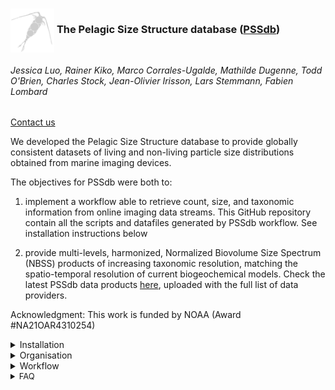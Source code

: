 ### <div style="clear: both;"> <img src="figures/readme/pssdb-logo.png" alt= “” align="center" width="70" height="70" > <font size= “1”>The Pelagic Size Structure database ([PSSdb](https://pssdb.net/ ""))</font></div>  
###### Jessica Luo, Rainer Kiko, Marco Corrales-Ugalde, Mathilde Dugenne, Todd O'Brien, Charles Stock, Jean-Olivier Irisson, Lars Stemmann, Fabien Lombard
<a href="mailto:nmfs.pssdb@noaa.gov">Contact us</a>

We developed the Pelagic Size Structure database to provide globally consistent datasets of living and non-living particle size distributions obtained from marine imaging devices.

The objectives for PSSdb were both to:
1. implement a workflow able to retrieve count, size, and taxonomic information from online imaging data streams.
This GitHub repository contain all the scripts and datafiles generated by PSSdb workflow. See installation instructions below


2. provide multi-levels, harmonized, Normalized Biovolume Size Spectrum (NBSS) products of increasing taxonomic resolution, matching the spatio-temporal resolution of current biogeochemical models.
Check the latest PSSdb data products [here](https://pssdb.net/ ""), uploaded with the full list of data providers.

Acknowledgment: This work is funded by NOAA (Award #NA21OAR4310254)
<details name="installation">
  <summary>Installation</summary>
<font size="2">
To install this GitHub repository on a local computer, open a terminal window and type:
</font>

```
  cd ~
  mkdir GIT
  cd ~/GIT
  git clone https://github.com/jessluo/PSSdb.git
```
<font size="2">
This repository can be fully configured according to the information saved in the <a href="https://github.com/jessluo/PSSdb/blob/main/scripts/configuration_masterfile.yaml"><span class="link"></span>configuration masterfile</a> (see <a href="#organisation"><span class="link"></span>Organisation</a> tab below) and tuned to the spatio-temporal resolution of interest depending on the research question.
A protected configuration masterfile, containing password and login infromation, is also necessary to download datasets from EcoTaxa/EcoPart. Follow the instructions in the <a href="#organisation"><span class="link"></span>Organisation</a> tab below.
</font>
</details>



<div id="organisation">
<details>
  <summary>Organisation</summary>
<font size="2">
This repository contains a:

* <a href="https://github.com/jessluo/PSSdb/blob/main/scripts/configuration_masterfile.yaml"><span class="link"></span>configuration masterfile</a>: File used to configure PSSdb GitHub repository.
This file contains the information related to specific path setup for data storage (folder <a href="https://github.com/jessluo/PSSdb/blob/main/raw"><span class="link"></span>raw</a> and associated subfolders generated after specific steps, see PSSdb [Worflow](#workflow)).
In addition,the file also include the parameters specifying the spatio-temporal resolution used to generate PSSdb current data products. These parameters can thus be tuned in order to answer a specific research question requiring a different resolution.

<font size="2">
Attention: The repository include a <a href="https://github.com/jessluo/PSSdb/blob/main/.gitignore"><span class="link"></span>gitignore file</a>, which is used to protect personal information, as well as raw datasets, or datafiles that exceed the limit for GitHub upload (2Gb). Personal information, login and password, are required to download datasets hosted on <a href="https://ecotaxa.obs-vlfr.fr"><span class="link"></span>EcoTaxa</a> or <a href="https://ecopart.obs-vlfr.fr"><span class="link"></span>EcoPart</a>. 
Read instructions on l.1-4 of the configuration masterfile to save these protected information in a "configuration_masterfile_pw.yaml" file.
</font>

* <a href="https://github.com/jessluo/PSSdb/blob/main/scripts"><span class="link"></span>scripts</a> section: contains all scripts and functions developed for PSSdb. This section includes a function (named _funcs_xxx.py_) specific to each step of the [Worflow](#workflow), paired with a numbered script of the same name (_stepn_xxx.py_), whose objective is to loop through all the available datasets.
Numbered scripts should be run sequentially in order to generate the intermediate and final PSSdb data products. When ran for the first time, the numbered script will automatically save a readme file, describing the datafiles that have been generated. Alternatively, the function files may be run directly to perform a given step for a single dataset. 


* <a href="https://github.com/jessluo/PSSdb/blob/main/raw"><span class="link"></span>raw</a> section: contains all datafiles, including the raw, intermediate, and final PSSdb data products, under specific sub-folders named after the configuration masterfile.
In addition, this folder also includes the <a href="https://github.com/jessluo/PSSdb/blob/main/raw/project_list_all.xlsx"><span class="link"></span>full list of available datasets</a>, as well as instrument-specific "standardizer" spreadsheets (see [instructions here](#standardizer)), generated by step 0. The former spreadsheet is separated by tab, listing specific datasets hosted on a given online data stream used in PSSdb (e.g. EcoTaxa. EcoPart, IFCb dashboards). The readme tab is used to describe the columns generated for each list, such as the dataset ID, the data source url, the provider name and email, the total number of images and their classification/validation percentages, and the number of flagged samples resulting from the dataset QC.
The size bins used to compute the NBSS for PSSdb, according to EcoPart outputs, are also stored in the <a href="https://github.com/jessluo/PSSdb/blob/main/raw/ecopart_size_bins.tsv"><span class="link"></span>size bins file</a>, to allow for user-specific tuning of PSSdb data products.


* reports section: contains all interactive reports generated by PSSdb control quality check. This section is included in the <a href="https://github.com/jessluo/PSSdb/blob/main/.gitignore"><span class="link"></span>gitignore file</a>, since reports exceed GitHub size limit, and therefore does not appear online. See [Workflow](#workflow) control quality for a detailed description of the objective and [FAQ](#faq) for usage of PSSdb QC reports.


* <a href="https://github.com/jessluo/PSSdb/blob/main/figures"><span class="link"></span>figures</a> section: contains all figures generated to check the control quality, standardization, or NBSS computation for PSSdb datasets. Figures generated for PSSdb papers are stored in specific sub-folder, named after each paper.


* <a href="https://github.com/jessluo/PSSdb/blob/main/ancillary"><span class="link"></span>ancillary</a> section: contains the <a href="https://github.com/jessluo/PSSdb/blob/main/ancillary/plankton_annotated_taxonomy.xlsx"><span class="link"></span>taxonomic</a> and <a href="https://github.com/jessluo/PSSdb/blob/main/ancillary/plankton_elemental_quotas.xlsx"><span class="link"></span>elemental quotas</a> look-up tables, as well as a set of environmental datasets (included in the <a href="https://github.com/jessluo/PSSdb/blob/main/.gitignore"><span class="link"></span>gitignore file</a> since they exceed GitHub size limit), used to generate PSSdb taxonomy-resolving and global predictions future data products respectively.
</font>
</details>

</div>

<div id="workflow">



<details>
  <summary>Workflow</summary>
<font size="2" style="line-height:0.2em">
<br>Currently, we use imaging datasets that can be extracted from online data streams, to follow the FAIR (Findable, Accessible, Interoperable, Reproducible) guidelines. 
Datasets are generated by the Imaging FlowCytobot (IFCb), capturing the size distributions of 4-100 $`\mu`$m autofluorescing organisms, the Underwater Vision Profiler (UVP), detecting living and detrital particles between 150-20,000 $`\mu`$m, and scanners like the ZooScan, which complement the analysis of zooplankton (excluding fragile taxa) through net collections.
</font>
<ul>
<details>
  <summary>Acquisition and pre-processing of imaging datasets prior to PSSdb ingestion</summary><ul>


<div>
<p style='padding:-0.1em;line-height:1.0em; margin-left:0.7em; display: inline-block;'>
The acquisition and pre-processing steps of imaging datasets prior PSSdb ingestion is illustrated below.
<font size="2"><br><br>
> Imaging sensors are deployed on various platforms/water-supply modes, including research vessel's flowthrough water supply and mooring stations for IFCb, floats/gliders or CTD rosette for UVP, and plankton nets for ZooScan. <br><br>> Images are segmented (i.e the process of detouring individual region of interests from the background frame) and masks are generated to extract morphometric features in real-time for UVP deployments, or after the acquisition.<br><br>> Automated classifiers are trained on features or directly on raw pictures, in the case of CNN. <br><br>> Metadata, including samples/profiles GPS coordinates, timestamp and depth, are filled in before or after the image acquisition.<br><br>> Resulting tables are uploaded to online data streams, and can be extracted using API (IFCb dashboards, EcoTaxa) or custom web-scraping scripts (EcoPart). 
</font>

<img clear="both" src="https://github.com/jessluo/PSSdb/blob/main/figures/readme/PSSdb-workflow-pre-processing.png" width="130%" style="  float:right; padding:0.7em"/>
<br><br><br><br><br><br>

</p>
</div>
</blockquote></details>
</ul>

<font size="2">
PSSdb data pipeline first extract the raw datasets from the online data streams presented above. 
</font>
<ul>
<details>
  <summary>Listing and downloading imaging datasets</summary><blockquote>
<font size="2">
<br>
We rely primarily on online, accessible, platforms created by the instrument developers to manage their imaging datasets: 

* IFCb dashboards (of generation 2 exclusively, as generation 1 dashboards do not include metadata like longitude and latitude) 
* Ecotaxa/EcoPart, initially developed for ZooScan and UVP users.

We used the application programming interface (or API) developed for IFCb dashboards and EcoTaxa, and custom scripts for EcoPart, to (1) list and (2) access these datasets. 
1. The full <a href="https://github.com/jessluo/PSSdb/blob/main/raw/project_list_all.xslx"><span class="link"></span>list</a> of datasets hosted on these online data streams is generated through the <a href="https://github.com/jessluo/PSSdb/blob/main/scripts/step0_list_projects.py"><span class="link"></span>listing script</a>. This scripts uses a set of functions defined in the <a href="https://github.com/jessluo/PSSdb/blob/main/scripts/funcs_list_projects.py"><span class="link"></span>listing functions</a> file, for each data source (EcoTaxa, EcoPart, and IFCb dashboards). These functions list all the available datasets and also identify accessible ones on EcoTaxa/EcoPart based on login info stored in the configuration masterfile password file (see [instructions](#organisation) and  "PSSdb_access" column in the list of datasets).<br><br> To run on terminal:<br>
```python ~/GIT/PSSdb/scripts/step0_list_projects.py```


2. All accessible datasets are extracted from their online data stream using the <a href="https://github.com/jessluo/PSSdb/blob/main/scripts/step1_export_projects.py"><span class="link"></span>extraction script</a>, except for those hosted on IFCb dashboards that do not include all the datafiles ("features" and "autoclass" files) required for their ingestion in PSSdb, and for EcoPart datasets that do not have a corresponding project on EcoTaxa. Specific functions were defined in the <a href="https://github.com/jessluo/PSSdb/blob/main/scripts/funcs_export_projects.py"><span class="link"></span>extraction functions</a> file to extract a dataset from EcoTaxa, EcoPart, or IFCb dashboards. The default export option was selected for EcoTaxa datasets, while for EcoPart, we used the alternative "raw" export option, in order to retrieve the size, abundance, and taxonomic annotation of all particles without loosing any information (see the [FAQ](#faq) for more explanations).<br><br> The function file can be run as a script to export a single via the terminal: <br>```python ~/GIT/PSSdb/scripts/funcs_export_projects.py``` <br>To loop through the test set or all the accessible datasets, open terminal and type:<br> ```python ~/GIT/PSSdb/scripts/step1_export_projects.py```



<div>
<p style='padding:-0.1em;line-height:1.0em; margin-left:0.7em; display: inline-block;'>
<img src="https://github.com/jessluo/PSSdb/blob/main/figures/readme/PSSdb-workflow-extraction.png" width="100%" style="  float:right; padding:0.7em"/>
<font size="1">
</font>
</p>
</div>

</blockquote></details>
</ul>
<font size="2">
After extraction, raw datasets are consolidated (UVP datasets only), and pass through a standardization and control quality check. 
<ul>
<details>
  <summary>Consolidation of EcoPart/EcoTaxa UVP datasets</summary><blockquote>
<font size="2">Most UVP datasets are uploaded on both EcoTaxa (for particles larger than the vignetting threshold) and EcoPart, which include all particles size and count info processed in real-time. Since EcoTaxa API does not provide the id of corresponding datasets on EcoPart, we used the custom function developed to list datasets on EcoPart to match-up corresponding datasets.
Matched-up datafiles are consolidated in a single table, whose format is most similar to the EcoPart "raw" export table:<br><br> > First, only small particles whose size is smaller than the vignetting threshold are selected from the EcoPart "raw" tables, to avoid accounting for the same particle twice.These particles are assigned a null taxonomic annotation and the "unclassified" status.<br><br> > Then, EcoTaxa table is binned according to EcoPArt depth/time bins, and appended to the consolidated table with a "nbr" of 1.
The consolidation function can be found <a href="https://github.com/jessluo/PSSdb/blob/main/scripts/funcs_consolidate_UVP_files.py"><span class="link"></span>here</a>. All UVP datasets are consolidated by running the <a href="https://github.com/jessluo/PSSdb/blob/main/scripts/step2_standardize_projects.py"><span class="link"></span>script</a>:

```
python ~/GIT/PSSdb/scripts/step2_standardize_projects.py
```

</font>
<div>
<p style='padding:-0.1em;line-height:1.0em; margin-left:0.7em; display: inline-block;'>

<img src="https://github.com/jessluo/PSSdb/blob/main/figures/readme/PSSdb-workflow-consolidation.png" width="100%" style="  float:right; padding:0.7em"/>
<br><br>
<font size="2">

</font>
</p>
</div>


</blockquote></details>

<details>
  <summary>Standardization and control quality check</summary><blockquote>
<font size="2">
Since the native format (header and units/formats) of most datasets vary based on the instrument, the pre-processing steps, or even the variable considered, we built "standardizer" spreadsheets to map the variable required for PSSdb ingestion. Instrument-specific spreadsheet can be found at: <a href="https://github.com/jessluo/PSSdb/blob/main/raw/project_IFCB_standardizer.xlsx"><span class="link"></span>IFCB</a>, <a href="https://github.com/jessluo/PSSdb/blob/main/raw/project_UVP_standardizer.xlsx"><span class="link"></span>UVP</a>, <a href="https://github.com/jessluo/PSSdb/blob/main/raw/project_Zooscan_standardizer.xlsx"><span class="link"></span>ZooScan</a>.
Consolidated tables are standardized according to the "Standardizers" spreadsheets automatically generated during the creation of the datasets list.<br><br> > Prior to standardization and QC, these spreadsheets should be filled to map the native variable name (xxx_field) and unit (xxx_unit). All names and units will be standardized and harmonized to produce standardized tables, whose format will be unique, for the rest of the pipeline (see <a href="#faq"><span class="link"></span>FAQ</a>).<br><br> >To ensure the good quality of the datasets ingested in PSSdb, samples pass through PSSdb QC, which check for 7 criteria:

1. GPS coordinates on landbased of the georeferenced <a href="https://www.marineregions.org/downloads.php"><span class="link"></span>Global Oceans and Seas</a> datasets.
2. Dubious GPS coordinates located at 0x0$`^\degree`$
3. Missing metadata/data required for the ingestion in PSSdb
4. Low ROI count per sample yielding an uncertainty in particle abundance >5% according to the Poisson statistical distribution
5. High percentage of artefacts (>20%)
6. Low (<95%) validation of taxonomic annotations for UVP and ZooScan datasets.
7. Multiple pixel size calibration factors

<br> > Samples are assigned a flag (1 for flagged samples, 0 otherwise) as they pass through PSSdb QC. Interactive reports (see <a href="#faq"><span class="link"></span>FAQ</a>) provide an overview of the QC and are sent to data providers to inform them of the number of samples that are excluded from the database.
Individual flags can be overruled at the demand of the data providers if they deem the sample can be ingested in PSSdb.

The standardization and QC functions can be found <a href="https://github.com/jessluo/PSSdb/blob/main/scripts/funcs_standardize_projects.py"><span class="link"></span>here</a>. All datasets are standardized and QCed by running this <a href="https://github.com/jessluo/PSSdb/blob/main/scripts/step2_standardize_projects.py"><span class="link"></span>script</a>:

```
python ~/GIT/PSSdb/scripts/step2_standardize_projects.py
```

</font>

<div>
<p style='padding:-0.1em;line-height:1.0em; margin-left:0.7em; display: inline-block;'>
<font size="2"></font>
<img src="https://github.com/jessluo/PSSdb/blob/main/figures/readme/PSSdb-workflow-standardization.png" width="100%" style="  float:right; padding:0.7em"/>
<br><br>
</p>
</div>



</blockquote></details>
</ul>

Standardized datasets are then binned according to <a href="https://github.com/jessluo/PSSdb/blob/main/raw/ecopart_size_bins.tsv"><span class="link"></span>EcoPart size classes</a>, 1x1$`^{\degree}`$ latitude and longitude grid cells, and year month,
to compute the Normalized Biovolume Size Spectrum and derived parameters (slope and intercept) according to Eqs (1&2):

(1) NB$`_i`$ = $`\sum_{i}`$Biovolume/volume imaged/size bin$`_i`$ width

(2) ln(NB$`_i`$)=slope x ln(size bin$`_i`$) + intercept

<ul>
<details>
  <summary>Binning of standardized datasets</summary><blockquote>
<font size="2">Size bins are assigned to individual biovolume estimates, derived from ROI area. We selected this metric, rather than assuming ellipsoidal shape or using the biovolume distance-map estimates for IFCb datasets, in order to compute NBSS consistently across instruments and avoid biased estimates (see <a href="https://aslopubs.onlinelibrary.wiley.com/doi/full/10.1002/lom3.10492"><span class="link"></span>Dubois et al. (2022)</a>).
<br><br>Artefacts are further discarded to ensure that NBSS are representative of living and non-living particles, rather than methodological or processing biases. Note that samples with less than 95% validation of the taxonomic annotation were discarded for Zooscan and UVP projects, but not for IFCB projects, whose annotations are predictions-only. Thus, IFCB observations may include artifacts that were not classified as such, or exclude plankton that were classified as artifacts. 
<br><br>Spatio-temporal bins are also appended to standardized tables according to samples latitude, longitude, and timestamp.
</font>

The binning functions, which depend on the spatio-temporal resolution fixed parameters stored in the <a href="https://github.com/jessluo/PSSdb/blob/main/scripts/configuration_masterfile.yaml"><span class="link"></span>configuration masterfile</a>, can be found <a href="https://github.com/jessluo/PSSdb/blob/main/scripts/funcs_gridding.py"><span class="link"></span>here</a>. All datasets are gridded by running the <a href="https://github.com/jessluo/PSSdb/blob/main/scripts/step3_grid_data.py"><span class="link"></span>script</a>:
```
python ~/GIT/PSSdb/scripts/step3_grid_data.py
```

<div>
<p style='padding:-0.1em;line-height:1.0em; margin-left:0.7em; display: inline-block;'>
<img src="https://github.com/jessluo/PSSdb/blob/main/figures/readme/PSSdb-workflow-binning.png" width="100%" style="  float:right; padding:0.7em"/>

<font size="1">
</font>
</p>
</div>


</blockquote></details>

<details>
  <summary>Computing NBSS and derived parameters</summary><blockquote>
<font size="2"> NBSS are first computed on sub-bins levels (i.e year month week and 0.5x0.5$`^{\degree}`$) by cumulating size observations and sampled volume to ensure that (1) enough data is used to provide robust NBSS estimates (2) frequent observations, resulting from repeated Eulerian observations from a time-series location, would not overshadow other, less frequent, observations in any given grid cell.
<br><br>> Then, sub-bins NBSS are averaged using the final spatio-temporal resolution for PSSdb products mentioned above. Products are thus released as mean $`/pm`$ standard deviation, with _n_ denoting the number of sub-bin used in the computation (_n_=3 weekly bins + 4 spatial bins in the example above).
<br><br> > Unbiased NBSS are selected between the lowest size at which the maximum NB value is observed, and the last size bin at which we observe a finite NB value before recording 3 consecutive empty bins.  
<br><br> > A log-linear regression is performed to derive the NBSS slope and intercept.

The NBSS computation functions, including the function to select the unbiased NBSS size range, to compute the cumulative and average NBSS and to perform the log-linear regression, are defined <a href="https://github.com/jessluo/PSSdb/blob/main/scripts/funcs_NBS.py"><span class="link"></span>here</a>. PSSdb first data products can be genereted  by running this <a href="https://github.com/jessluo/PSSdb/blob/main/scripts/step4_compute_NBSS.py"><span class="link"></span>script</a>:

```
python ~/GIT/PSSdb/scripts/step4_compute_NBSS.py
```

</font>

<div>
<p style='padding:-0.1em;line-height:1.0em; margin-left:0.7em; display: inline-block;'>
<font size="1"></font>
<img src="https://github.com/jessluo/PSSdb/blob/main/figures/readme/PSSdb-workflow-nbss.png" width="100%" style="  float:right; padding:0.7em"/>
<br>
</p>
</div>



</blockquote></details>


</blockquote></details>
</ul>
</div>



<div id="faq">

<details>
  <summary>FAQ</summary>

<div id="standardizer">
<ul>
<details>
  <summary>Filling standardizer spreadsheets</summary>
<font size="2">
<br>By default, the standardizer spreadsheets are empty and need to be manually completed for each project.
They are generated on step0 (datasets listing), and include the list of accessible projects for each instrument. These spreadsheets are mainly used to map the variables needed for PSSdb ingestion to native variables, standardize the column headers and homogenize their formats/units.

On step2 (datasets standardization), individual projects will be checked for control quality and standardized based on these spreadsheets, hence their completion is required. 
 Note that a few completion steps will be done automatically during standardization and projects listing (see Table S1), including the completion of the (1)  local paths where export files and flags are stored (e.g. Project_localpath and Flag_path) and (2) the ID of associated projects (i.e. only in the case of UVP projects hosted on both Ecotaxa and Ecopart). 
</font>
<div>

<p style='padding:-0.3em;line-height:1.0em; margin-top:0em; margin-left:0.7em; display: inline-block;'>
<font size="1"></font>
<figure>
<figcaption>Table S1: Example of UVP standardizer spreadsheet illustrating the columns that are automatically filled in during project listing ("Project_ID", "Project_localpath" and "EcoPart_project" columns) or flagging ("Flag_path" column). Note that existing flag files will not be updated (in order to preserve manual overruling factor) unless the path has been deleted in the standardizer. In this example, flags will be generated for project 548.</figcaption>
  <img src="https://github.com/jessluo/PSSdb/blob/main/figures/readme/table_s1.png" max-width="100%" style="  float:left; padding:0em"/> 
</figure>
</p>
</div>

Missing values will be flagged during control quality check based on the "NA_value" column (accepts several values separated by a semi-colon), unless the corresponding field is left empty in the spreadsheets. For example, IFCB and Zooscan projects may not have a profile ID: **If the field is documented but all samples have missing values the entire dataset will be flagged**, so datasets without profile ID should have an empty Profile_field in the standardizer spreadsheet not to be flagged. Similarly, if the dataset contains a single column to describe sampling date/time, fill only one associated field (either Sampling_date_field or Sampling_time_field) and the corresponding format (see Table S2).
<div>

<p style='padding:-0.3em;line-height:1.0em; margin-top:0em; margin-left:0.7em; display: inline-block;'>
<font size="1"></font>
<figure>
<figcaption>Table S2: Example of IFCB standardizer spreadsheet containing projects with separate date and time columns (e.g. 3342, 3343) or a single datetime column (e.g. SPIROPA, WHOI_dock, EXPORTS, NAAMES)</figcaption>
  <img src="https://github.com/jessluo/PSSdb/blob/main/figures/readme/table_s2.png" max-width="100%" style="  float:left; padding:0em"/> 
</figure>
</p>
</div>

Incorrect mapping can cause the code to crash, which will result in skipping the project. Known issues include:

* Incorrect units: The main issue when running the <a href="https://github.com/jessluo/PSSdb/blob/main/scripts/step2_standardize_projects.py"><span class="link">script</span></a> originates from incorrect standardizer spreadsheets. For example, make sure the _unit columns contain units that are defined in the <a href="https://pint.readthedocs.io/en/stable/"><span class="link">pint package</span></a> (all SI units and their derivatives) or defined in the <a href="https://github.com/jessluo/PSSdb/blob/main/scripts/units_def.txt"><span class="link">custom definition file</span></a>. To print all available units, run the python <a href="https://github.com/jessluo/PSSdb/blob/main/scripts/step2_standardize_project.py.txt"><span class="link">script</span></a> and select option 1b. Use units compatible with standard conversions
* Incorrect sampling description: Sampling description is a single column that allows users to describe the sampling/acquisition protocols further using variables comprised in the original export files or manual inputs (see Table S3). The format of this column should be similar to a dictionary where individual information are separated by a semi-colon and may include the field, to map the dictionary key to the native column header, and the unit, defined in the pint package or in the custom units_def.txt file, much like the other standardizer variables. For example, the sampling description of Zooscan projects may include the net type and characteristics, a description of the chemical (formula and final concentration) used to fix the samples, the splitting method etc. For UVP projects, the sampling description may include the sampling platform (e.g. rosette, float, glider), the serial number of the instrument, and the size calibration factors reported in the calibration report (e.g. aa and exp). For IFCB projects, the sampling description may include the syringe volume, the gain and trigger threshold for the different photomultiplier (pmtA: sidescatter, pmtB: red fluorescence). **Attention: the title of the dictionaries cannot be repeated**

<div>

<p style='padding:-0.3em;line-height:1.0em; margin-top:0em; margin-left:0.7em; display: inline-block;'>
<font size="1"></font>
<figure>
<figcaption>Table S3: Examples of ZooScan (A), UVP (B), and IFCb (C) standardizer spreadsheets sampling description:</figcaption>
  <br></br>A)
<img src="https://github.com/jessluo/PSSdb/blob/main/figures/readme/table_s3a.png" max-width="100%" style="  float:left; padding:0em"/> 
  <br></br>B)
<img src="https://github.com/jessluo/PSSdb/blob/main/figures/readme/table_s3b.png" max-width="100%" style="  float:left; padding:0em"/> 
  <br></br>C)
<img src="https://github.com/jessluo/PSSdb/blob/main/figures/readme/table_s3c.png" max-width="100%" style="  float:left; padding:0em"/> 

</figure>
</p>
</div>

</details>
</ul>

<ul>
<details>
  <summary>Definition of the lower and upper sampling size</summary>
<font size="2">
<br>Typically, the sampling size limits will be completed for size-fractionated samples based on the mesh used before running the samples through the imaging instrument (e.g. sieves for Zooscan dataset). If not provided, the sampling size will be automatically derived from the camera/scanner resolution (in pixels, then converted to micrometers) of the instrument based on the manufacturer specifications, and/or the user-defined configuration settings (see Table S4). Note that despite the user-defined IFCB configuration setting the lower imaging limit, the photomultiplier gain and threshold are crucial in detecting particles of a certain size/granularity (pmtA) and/or fluorescence (pmtB, C, etc.), as reported in <a href="https://agupubs.onlinelibrary.wiley.com/doi/full/10.1029/2020GB006702"><span class="link">Juranek et al. (2020)</span></a>. This information is stored in the sampling description column of standardized files.</font>
<div>
<p style='padding:-0.3em;line-height:1.0em; margin-top:0em; margin-left:0.7em; display: inline-block;'>
<font size="1"></font>
<figure>
<figcaption>Table S4: Default size limit (in pixels unless otherwise noted) used in PSSdb</figcaption>

<img src="https://github.com/jessluo/PSSdb/blob/main/figures/readme/table_s4.png" max-width="100%" style="  float:left; padding:0em"/> 

</figure>
</p>
</div>
</details>
</ul>

<ul>
<details>
  <summary>Rationale for UVP datasets consolidation and standardization strategy</summary>
<font size="2">
<br>Standardized UVP files will be generated after consolidation of the small (≥1 pixel, size and count processed in real time and stored in the .bru files) and large (>30 pixels (~700 micrometers for UVP6), generating vignettes uploaded on Ecotaxa) particle size observations (see Table S4). The former are originally stored in the .bru files of UVP5 projects and uploaded to EcoPart, while the latter are used to generate vignettes that will be uploaded on EcoTaxa for further taxonomic annotations classification and validation. 

Upon running the <a href="https://github.com/jessluo/PSSdb/blob/main/scripts/step2_standardize_projects.py"><span class="link"></span>script</a>, UVP datafiles will be consolidated into a single table before flagging and standardizing each project. These datafiles include Ecotaxa tables exported on step 1, with the taxonomic annotation information, and the raw particle Ecopart tables, containing the number of images and particles of individual size observations in 1m depth bins. The current strategy to consolidated these files follows the steps:
* EcoTaxa default exported file and EcoPart raw particles exported file are loaded 
* Large particles from EcoPart datatable are filtered out using the "area" column to use th area and taxonomic annotations stored in EcoTaxa datafiles.The "imgcount" column is used to calculate the volume imaged in each 1-m depth bins, as the product of the image number times the calibrated image volume.
Small particles are assigned a null id, a null taxonomic annotation and the 'unclassified' status. **Attention: this table contains small particles only (particles>sm_zoo are filtered out since they correspond to EcoTaxa vignettes)**
* Additional variables are appended to the native EcoTaxa table, including the object_corrected_depth (accounting for the spatial offset between the imaging frame and the depth sensor), object_min/max_depth_bin (1m-depth bins matching those of EcoPart), object_volume_bin (matching the cumulative volume in 1m-depth bins, in liters). A 'object_bru_area' variable may be created (if run_macro set to True in this <a href="https://github.com/jessluo/PSSdb/blob/main/scripts/step2_standardize_projects.py"><span class="link"></span>script</a>, **default is False**) using a custom <a href="https://github.com/jessluo/PSSdb/blob/main/scripts/PyImageJ_ecotaxa_append_metadata.txt"><span class="link"></span>PyimageJ macro</a> that reproduces the initial processing step of all particles segmentation, from the native project folder located in the LOV server ~/plankton/uvpx_missions. **Attention: The project folder should include the required sub-directories (raw with all bmp images, config with readable files, and work directories)**
* Both data tables are concatenated and saved in the sud-dicteroy named after the <a href="https://github.com/jessluo/PSSdb/blob/main/scripts/configuration_masterfile.yaml"><span class="link"></span>configuration masterfile</a>
* The <a href="https://github.com/jessluo/PSSdb/blob/main/raw/project_UVP_standardizer.xlsx"><span class="link"></span>UVP standardizer</a> is updated with new variables: 
Project_localpath: ~/GIT/PSSdb/raw/ecotaxa_ecopart_consolidation/ 
Depth_min: object_corrected_min_depth_bin
Depth_max: object_corrected_max_depth_bin
Area: object_area
Volume_analyzed: object_volume_bin
Sampling_lower_size: acq_smbase

There are several reasons to explain our strategy:
*	NBSS uncertainties can be estimated by re-sampling the number of particles and their sizes in size classes, hence individual observations must be provided instead of summary measurements (e.g. summed biovolume and particles abundance in detailed EcoPart exports).
*	Detailed EcoPart exports use dissimilar pixel-to-size conversions for particles (all particles area are transformed using the log-linear regression described in Picheral et al. 2010 to account for the overestimation of small particle size with light scattering) and zooplankton (larger particles are considered accurately segmented and sized, thus area are transformed using the pixel size constant).
*	Small and large particles are sized using a different threshold during project processing (object_area in EcoTaxa is different from area in .bru files or raw particles EcoPart export files).

</details>
</ul>

</details>
</div>



